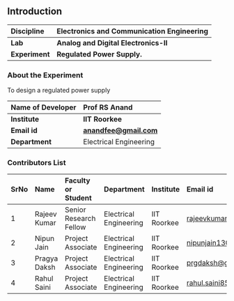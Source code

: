 ## Introduction


<b>Discipline | <b>Electronics and Communication Engineering
:--|:--|
<b> Lab | <b> Analog and Digital Electronics-II
<b> Experiment|     <b> Regulated Power Supply.

### About the Experiment 

To design a regulated power supply

<b>Name of Developer | <b> Prof RS Anand 
:--|:--|
<b> Institute | <b>  IIT Roorkee
<b> Email id|     <b>  anandfee@gmail.com	
<b> Department |  Electrical Engineering

### Contributors List

SrNo | Name | Faculty or Student | Department| Institute | Email id
:--|:--|:--|:--|:--|:--|
1 | Rajeev Kumar | Senior Research Fellow | Electrical Engineering | IIT Roorkee | rajeevkumar.rke@gmail.com
2 | Nipun Jain | Project Associate | Electrical Engineering | IIT Roorkee | nipunjain1305@gmail.com
3 | Pragya Daksh | Project Associate | Electrical Engineering | IIT Roorkee | prgdaksh@gmail.com
4 | Rahul Saini | Project Associate | Electrical Engineering | IIT Roorkee | rahul.saini8599@gmail.com


